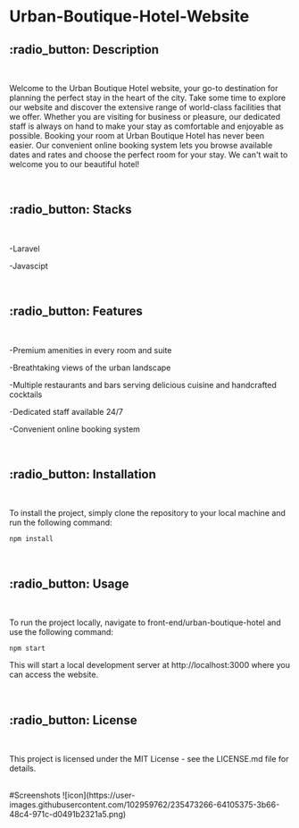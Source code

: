 # Urban-Boutique-Hotel-Website
<h2> :radio_button: Description </h2>
<br>
<p> Welcome to the Urban Boutique Hotel website, your go-to destination for planning the perfect stay in the heart of the city. 
Take some time to explore our website and discover the extensive range of world-class facilities that we offer. Whether you are visiting for business or pleasure, our dedicated staff is always on hand to make your stay as comfortable and enjoyable as possible. Booking your room at Urban Boutique Hotel has never been easier. Our convenient online booking system lets you browse available dates and rates and choose the perfect room for your stay. We can't wait to welcome you to our beautiful hotel! </p>
<br>
<h2> :radio_button: Stacks </h2>
<br>
<p>-Laravel</p>
<p>-Javascipt</p>
<br>
<h2> :radio_button: Features </h2>
<br>
<p>-Premium amenities in every room and suite</p>
<p>-Breathtaking views of the urban landscape</p>
<p>-Multiple restaurants and bars serving delicious cuisine and handcrafted cocktails</p>
<p>-Dedicated staff available 24/7</p>
<p>-Convenient online booking system</p>
<br>
<h2> :radio_button: Installation </h2>
<br>
<p>To install the project, simply clone the repository to your local machine and run the following command:</p>
<pre><code>npm install</code></pre>
<br>
<h2> :radio_button: Usage </h2>
<br>
<p>To run the project locally, navigate to front-end/urban-boutique-hotel and use the following command:</p>
<pre><code>npm start</code></pre>
<p>This will start a local development server at http://localhost:3000 where you can access the website.</p>
<br>
<h2> :radio_button: License </h2>
<br>
<p>This project is licensed under the MIT License - see the LICENSE.md file for details.</p>
<br>
#Screenshots
![icon](https://user-images.githubusercontent.com/102959762/235473266-64105375-3b66-48c4-971c-d0491b2321a5.png)

